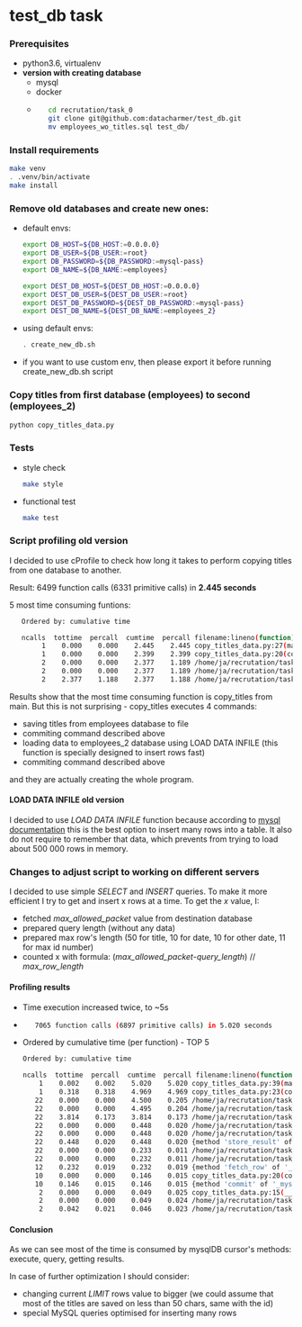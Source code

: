 # test_db task

### Prerequisites
* python3.6, virtualenv
* **version with creating database**
  * mysql
  * docker
  * ```bash
	   cd recrutation/task_0
	   git clone git@github.com:datacharmer/test_db.git
	   mv employees_wo_titles.sql test_db/

	```

### Install requirements
```bash
make venv
. .venv/bin/activate
make install
```

### Remove old databases and create new ones:
* default envs:
	```bash
	export DB_HOST=${DB_HOST:=0.0.0.0}
	export DB_USER=${DB_USER:=root}
	export DB_PASSWORD=${DB_PASSWORD:=mysql-pass}
	export DB_NAME=${DB_NAME:=employees}
	
	export DEST_DB_HOST=${DEST_DB_HOST:=0.0.0.0}
	export DEST_DB_USER=${DEST_DB_USER:=root}
	export DEST_DB_PASSWORD=${DEST_DB_PASSWORD:=mysql-pass}
	export DEST_DB_NAME=${DEST_DB_NAME:=employees_2}
	```
* using default envs:
	```bash
	. create_new_db.sh
	```
* if you want to use custom env, then please export it before running create_new_db.sh script

### Copy titles from first database (employees) to second (employees_2)
```bash
python copy_titles_data.py
```

### Tests
* style check
  ```bash
  make style
  ```
* functional test
  ```bash
  make test
  ```  

### Script profiling **old version**
I decided to use cProfile to check how long it takes to perform copying titles from one database to another.

Result: 6499 function calls (6331 primitive calls) in **2.445 seconds**

5 most time consuming funtions:
```bash
   Ordered by: cumulative time

   ncalls  tottime  percall  cumtime  percall filename:lineno(function)
        1    0.000    0.000    2.445    2.445 copy_titles_data.py:27(main)
        1    0.000    0.000    2.399    2.399 copy_titles_data.py:20(copy_titles)
        2    0.000    0.000    2.377    1.189 /home/ja/recrutation/task_0/.venv/lib/python3.6/site-packages/MySQLdb/cursors.py:171(execute)
        2    0.000    0.000    2.377    1.189 /home/ja/recrutation/task_0/.venv/lib/python3.6/site-packages/MySQLdb/cursors.py:309(_query)
        2    2.377    1.188    2.377    1.188 /home/ja/recrutation/task_0/.venv/lib/python3.6/site-packages/MySQLdb/connections.py:220(query)

```

Results show that the most time consuming function is copy_titles from main. But this is not surprising - copy_titles executes 4 commands:
* saving titles from employees database to file
* commiting command described above
* loading data to employees_2 database using LOAD DATA INFILE (this function is specially designed to insert rows fast)
* commiting command described above

and they are actually creating the whole program.

#### LOAD DATA INFILE  **old version**
I decided to use *LOAD DATA INFILE* function because according to [mysql documentation](https://dev.mysql.com/doc/refman/5.7/en/insert-optimization.html) this is the best option to insert many rows into a table.
It also do not require to remember that data, which prevents from trying to load about 500 000 rows in memory.



### Changes to adjust script to working on different servers
I decided to use simple *SELECT* and *INSERT*  queries. To make it more efficient I try to get and insert x rows at a time.
To get the *x* value, I:
* fetched *max_allowed_packet* value from destination database
* prepared query length (without any data)
* prepared max row's length (50 for title, 10 for date, 10 for other date, 11 for max id number)
* counted x with formula: (*max_allowed_packet*-*query_length*) // *max_row_length*

#### Profiling results
* Time execution increased twice, to ~5s
* ```bash
	 7065 function calls (6897 primitive calls) in 5.020 seconds
	```
* Ordered by cumulative time (per function) - TOP 5
	```bash
   Ordered by: cumulative time

   ncalls  tottime  percall  cumtime  percall filename:lineno(function)
        1    0.002    0.002    5.020    5.020 copy_titles_data.py:39(main)
        1    0.318    0.318    4.969    4.969 copy_titles_data.py:23(copy_titles)
       22    0.000    0.000    4.500    0.205 /home/ja/recrutation/task_0/.venv/lib/python3.6/site-packages/MySQLdb/cursors.py:171(execute)
       22    0.000    0.000    4.495    0.204 /home/ja/recrutation/task_0/.venv/lib/python3.6/site-packages/MySQLdb/cursors.py:309(_query)
       22    3.814    0.173    3.814    0.173 /home/ja/recrutation/task_0/.venv/lib/python3.6/site-packages/MySQLdb/connections.py:220(query)
       22    0.000    0.000    0.448    0.020 /home/ja/recrutation/task_0/.venv/lib/python3.6/site-packages/MySQLdb/cursors.py:143(_do_get_result)
       22    0.000    0.000    0.448    0.020 /home/ja/recrutation/task_0/.venv/lib/python3.6/site-packages/MySQLdb/cursors.py:345(_get_result)
       22    0.448    0.020    0.448    0.020 {method 'store_result' of '_mysql.connection' objects}
       22    0.000    0.000    0.233    0.011 /home/ja/recrutation/task_0/.venv/lib/python3.6/site-packages/MySQLdb/cursors.py:348(_post_get_result)
       22    0.000    0.000    0.232    0.011 /home/ja/recrutation/task_0/.venv/lib/python3.6/site-packages/MySQLdb/cursors.py:319(_fetch_row)
       12    0.232    0.019    0.232    0.019 {method 'fetch_row' of '_mysql.result' objects}
       10    0.000    0.000    0.146    0.015 copy_titles_data.py:20(commit_changes)
       10    0.146    0.015    0.146    0.015 {method 'commit' of '_mysql.connection' objects}
        2    0.000    0.000    0.049    0.025 copy_titles_data.py:15(__init__)
        2    0.000    0.000    0.049    0.024 /home/ja/recrutation/task_0/.venv/lib/python3.6/site-packages/MySQLdb/__init__.py:81(Connect)
        2    0.042    0.021    0.046    0.023 /home/ja/recrutation/task_0/.venv/lib/python3.6/site-packages/MySQLdb/connections.py:42(__init__)


	```
#### Conclusion	
As we can see most of the time is consumed by mysqlDB cursor's methods: execute, query, getting results.

In case of further optimization I should consider:
* changing current *LIMIT* rows value to bigger (we could assume that most of the titles are saved on less than 50 chars, same with the id)
* special MySQL queries optimised for inserting many rows

